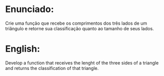 # Enunciado:

Crie uma função que recebe os comprimentos dos três lados de um triângulo e retorne sua classificação quanto
ao tamanho de seus lados.

# English:

Develop a function that receives the lenght of the three sides of a triangle and returns the classification of that triangle.